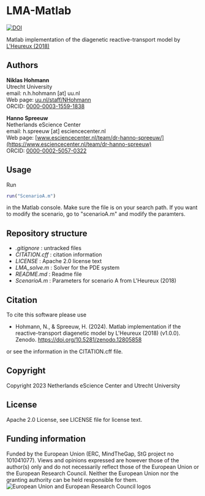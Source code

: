 # LMA-Matlab

[![DOI](https://zenodo.org/badge/DOI/10.5281/zenodo.12805858.svg)](https://doi.org/10.5281/zenodo.12805858)

Matlab implementation of the diagenetic reactive-transport model by [L'Heureux (2018)](https://doi.org/10.1155/2018/4968315)

## Authors

__Niklas Hohmann__  
Utrecht University  
email: n.h.hohmann [at] uu.nl  
Web page: [uu.nl/staff/NHohmann](https://www.uu.nl/staff/NHHohmann)  
ORCID: [0000-0003-1559-1838](https://orcid.org/0000-0003-1559-1838)

__Hanno Spreeuw__  
Netherlands eScience Center  
email: h.spreeuw [at] esciencecenter.nl  
Web page: [www.esciencecenter.nl/team/dr-hanno-spreeuw/](https://www.esciencecenter.nl/team/dr-hanno-spreeuw)  
ORCID: [0000-0002-5057-0322](https://orcid.org/0000-0002-5057-0322)

## Usage

Run

```Matlab
run("ScenarioA.m")
```

in the Matlab console. Make sure the file is on your search path. If you want to modify the scenario, go to "scenarioA.m" and modify the paramters.

## Repository structure

* _.gitignore_ : untracked files
* _CITATION.cff_ : citation information
* _LICENSE_ : Apache 2.0 license text
* _LMA_solve.m_ : Solver for the PDE system
* _README.md_ : Readme file
* _ScenarioA.m_ : Parameters for scenario A from L'Heureux (2018)

## Citation

To cite this software please use

* Hohmann, N., & Spreeuw, H. (2024). Matlab implementation if the reactive-transport diagenetic model by L'Heureux (2018) (v1.0.0). Zenodo. https://doi.org/10.5281/zenodo.12805858

or see the information in the CITATION.cff file.

## Copyright

Copyright 2023 Netherlands eScience Center and Utrecht University

## License

Apache 2.0 License, see LICENSE file for license text.

## Funding information

Funded by the European Union (ERC, MindTheGap, StG project no 101041077). Views and opinions expressed are however those of the author(s) only and do not necessarily reflect those of the European Union or the European Research Council. Neither the European Union nor the granting authority can be held responsible for them.
![European Union and European Research Council logos](https://erc.europa.eu/sites/default/files/2023-06/LOGO_ERC-FLAG_FP.png)
